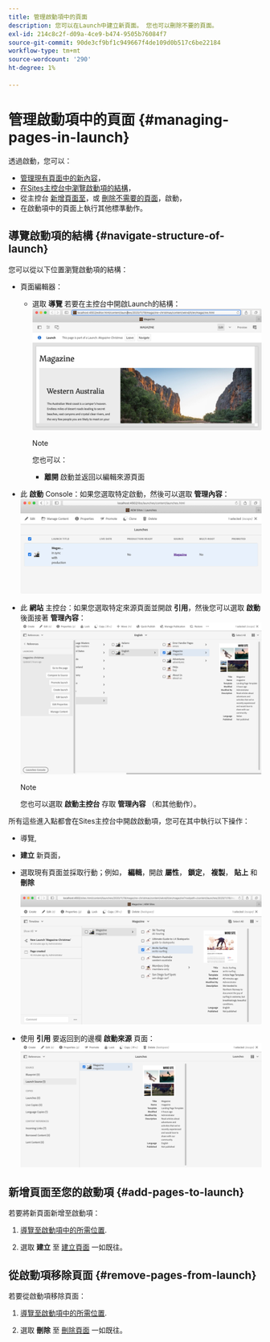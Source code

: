 ```yaml
---
title: 管理啟動項中的頁面
description: 您可以在Launch中建立新頁面。 您也可以刪除不要的頁面。
exl-id: 214c8c2f-d09a-4ce9-b474-9505b76084f7
source-git-commit: 90de3cf9bf1c949667f4de109d0b517c6be22184
workflow-type: tm+mt
source-wordcount: '290'
ht-degree: 1%

---
```


# 管理啟動項中的頁面 {#managing-pages-in-launch}

透過啟動，您可以：

* [管理現有頁面中的新內容](/help/sites-cloud/authoring/launches/editing.md)，
* [在Sites主控台中瀏覽啟動項的結構](#navigate-structure-of-launch)，
* 從主控台 [新增頁面至](#add-pages-to-launch)，或 [刪除不需要的頁面](#remove-pages-from-launch)，啟動，
* 在啟動項中的頁面上執行其他標準動作。

## 導覽啟動項的結構 {#navigate-structure-of-launch}

您可以從以下位置瀏覽啟動項的結構：

* 頁面編輯器：

   * 選取 **導覽** 若要在主控台中開啟Launch的結構：
      ![從頁面編輯器導覽啟動項](/help/sites-cloud/authoring/assets/launches-navigate-page-editor.png)

      >[!NOTE]
      >
      >您也可以：
      >
      >* **離開** 啟動並返回以編輯來源頁面


* 此 **啟動** Console：如果您選取特定啟動，然後可以選取 **管理內容**：
   ![Launch Console — 管理內容](/help/sites-cloud/authoring/assets/launches-navigate-launches-console.png)

* 此 **網站** 主控台：如果您選取特定來源頁面並開啟 **引用**，然後您可以選取 **啟動** 後面接著 **管理內容**：
   ![Launch Console — 管理內容](/help/sites-cloud/authoring/assets/launches-navigate-sites-console.png)

   >[!NOTE]
   >
   >您也可以選取 **啟動主控台** 存取 **管理內容** （和其他動作）。

所有這些進入點都會在Sites主控台中開啟啟動項，您可在其中執行以下操作：

* 導覽,
* **建立** 新頁面，
* 選取現有頁面並採取行動；例如， **編輯**，開啟 **屬性**， **鎖定**， **複製**， **貼上** 和 **刪除**

   ![從「管理內容」導覽至「網站主控台」中的啟動項](/help/sites-cloud/authoring/assets/launches-navigate-manage-content.png)
* 使用 **引用** 要返回到的邊欄 **啟動來源** 頁面：
   ![Sites主控台 — 啟動來源](/help/sites-cloud/authoring/assets/launches-navigate-launch-source.png)

## 新增頁面至您的啟動項 {#add-pages-to-launch}

若要將新頁面新增至啟動項：

1. [導覽至啟動項中的所需位置](#navigate-structure-of-launch).

1. 選取 **建立** 至 [建立頁面](/help/sites-cloud/authoring/fundamentals/organizing-pages.md#creating-a-new-page) 一如既往。

## 從啟動項移除頁面 {#remove-pages-from-launch}

若要從啟動項移除頁面：

1. [導覽至啟動項中的所需位置](#navigate-structure-of-launch).

1. 選取 **刪除** 至 [刪除頁面](/help/sites-cloud/authoring/fundamentals/organizing-pages.md#deleting-a-page) 一如既往。
